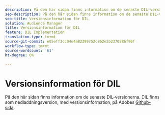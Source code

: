 ```yaml
---
description: På den här sidan finns information om de senaste DIL-versionerna
seo-description: På den här sidan finns information om de senaste DIL-versionerna
seo-title: Versionsinformation för DIL
solution: Audience Manager
title: Versionsinformation för DIL
feature: DIL Implementation
translation-type: tm+mt
source-git-commit: e05eff3cc04e4a82399752c862e2b2370286f96f
workflow-type: tm+mt
source-wordcount: '61'
ht-degree: 0%

---
```



# Versionsinformation för DIL

På den här sidan finns information om de senaste DIL-versionerna. DIL finns som nedladdningsversion, med versionsinformation, på Adobes [Github-sida](https://github.com/Adobe-Marketing-Cloud/dil/releases).

